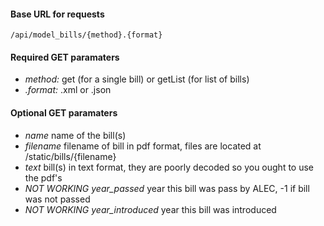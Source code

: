 #### Base URL for requests
	/api/model_bills/{method}.{format}

#### Required GET paramaters
* *method:* get (for a single bill) or getList (for list of bills)
* *.format:* .xml or .json

#### Optional GET paramaters
* *name*
	name of the bill(s)
* *filename*
	filename of bill in pdf format, files are located at /static/bills/{filename} 
* *text*
	bill(s) in text format, they are poorly decoded so you ought to use the pdf's
* *NOT WORKING year_passed*
	year this bill was pass by ALEC, -1 if bill was not passed
* *NOT WORKING year_introduced*
	year this bill was introduced
